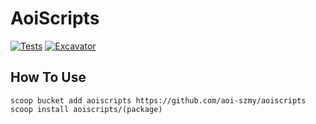 # AoiScripts
[![Tests](https://github.com/aoi-szmy/aoiscripts/actions/workflows/ci.yml/badge.svg)](https://github.com/<username>/<bucketname>/actions/workflows/ci.yml) [![Excavator](https://github.com/aoi-szmy/aoiscripts/actions/workflows/excavator.yml/badge.svg)](https://github.com/aoi-szmy/aoiscripts/actions/workflows/excavator.yml)

## How To Use
```pwsh
scoop bucket add aoiscripts https://github.com/aoi-szmy/aoiscripts
scoop install aoiscripts/(package)
```
